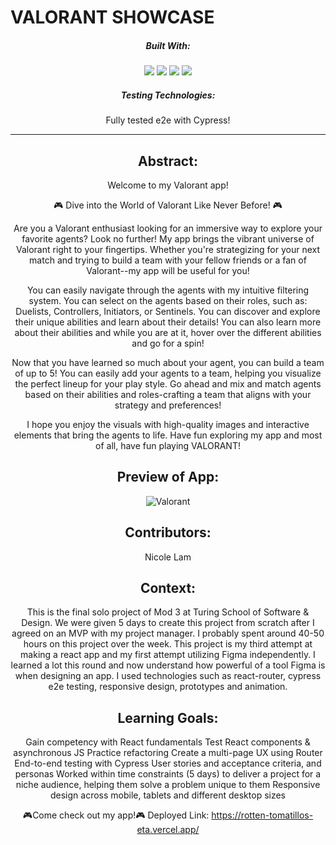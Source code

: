 # VALORANT SHOWCASE
<div align="center">
  
##### Built With:
  <img src="https://img.shields.io/badge/JavaScript-323330?style=for-the-badge&logo=javascript&logoColor=F7DF1E" /> <img src="https://img.shields.io/badge/CSS3-1572B6?style=for-the-badge&logo=css3&logoColor=white" /> <img src="https://img.shields.io/badge/HTML5-E34F26?style=for-the-badge&logo=html5&logoColor=white" />
 <img src="https://shields.io/badge/react-black?logo=react&style=for-the-badge" />

##### Testing Technologies:
Fully tested e2e with Cypress!

  -----
## Abstract:
Welcome to my Valorant app! 

🎮 Dive into the World of Valorant Like Never Before! 🎮

Are you a Valorant enthusiast looking for an immersive way to explore your favorite agents? Look no further! My app brings the vibrant universe of Valorant right to your fingertips. Whether you're strategizing for your next match and trying to build a team with your fellow friends or a fan of Valorant--my app will be useful for you!

You can easily navigate through the agents with my intuitive filtering system. You can select on the agents based on their roles, such as: Duelists, Controllers, Initiators, or Sentinels. You can discover and explore their unique abilities and learn about their details! You can also learn more about their abilities and while you are at it, hover over the different abilities and go for a spin! 

Now that you have learned so much about your agent, you can build a team of up to 5! You can easily add your agents to a team, helping you visualize the perfect lineup for your play style. Go ahead and mix and match agents based on their abilities and roles-crafting a team that aligns with your strategy and preferences! 

I hope you enjoy the visuals with high-quality images and interactive elements that bring the agents to life. Have fun exploring my app and most of all, have fun playing VALORANT! 

## Preview of App:
![Valorant](https://github.com/Nicolelam8891/valorantshowcase/assets/132624450/935a262a-233e-449c-8a62-9882d4f3d62e)


## Contributors:
Nicole Lam 

## Context:
This is the final solo project of Mod 3 at Turing School of Software & Design. We were given 5 days to create this project from scratch after I agreed on an MVP with my project manager. I probably spent around 40-50 hours on this project over the week. This project is my third attempt at making a react app and my first attempt utilizing Figma independently. I learned a lot this round and now understand how powerful of a tool Figma is when designing an app. I used technologies such as react-router, cypress e2e testing, responsive design, prototypes and animation.

## Learning Goals:
Gain competency with React fundamentals
Test React components & asynchronous JS
Practice refactoring
Create a multi-page UX using Router
End-to-end testing with Cypress
User stories and acceptance criteria, and personas
Worked within time constraints (5 days) to deliver a project for a niche audience, helping them solve a problem unique to them
Responsive design across mobile, tablets and different desktop sizes 

🎮Come check out my app!🎮
Deployed Link: https://rotten-tomatillos-eta.vercel.app/
